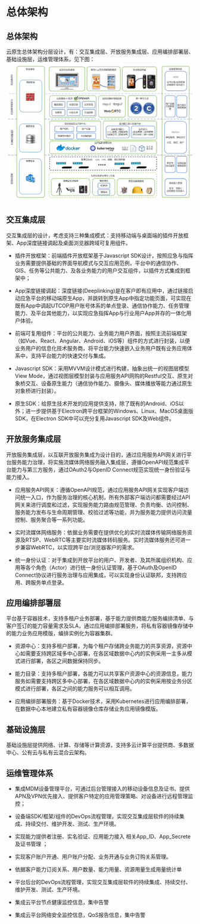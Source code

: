 # 总体架构

## 总体架构

云原生总体架构分层设计，有：交互集成层、开放服务集成层、应用编排部署层、基础设施层，运维管理体系，见下图：![](/assets/CloudNativeArchitecture.png)

## 交互集成层

交互集成层的设计，考虑支持三种集成模式：支持移动端与桌面端的插件开放框架、App深度链接调起及桌面浏览器跨域可复用组件。

* 插件开放框架：前端插件开放框架基于Javascript SDK设计，按照应急与指挥业务需要提供基础的界面导航模式与交互应用范例，平台中的通信协作、GIS、任务等公共能力、及各业务能力的用户交互组件，以插件方式集成到框架中；

* App深度链接调起：深度链接\(Deeplinking\)是在客户即有应用中，通过链接启动应急平台的移动端原生App，并跳转到原生App中指定功能页面，可实现在既有App中调起UTCOP用户账号体系的单点登录、通信协作能力、任务管理能力、及平台其他能力，以实现应急指挥App与行业用户App并存的一体化用户体验。

* 前端可复用组件：平台的公共能力、业务能力用户界面，按照主流前端框架（如Vue、React、Angular、Android、iOS等）组件的方式进行封装，以便业务用户的信息化技术服务商，将平台能力快速嵌入业务用户既有业务应用体系中，支持平台能力的快速交付与集成。

* Javascript SDK：采用MVVM设计模式进行构建，抽象出统一的视图层模型View Mode，通过视图层模型封装与应用服务API网购的Restful交互、原生对象桥交互、设备原生能力（通信协作能力、摄像头、媒体播放等能力通过原生对象桥进行封装）。

* 原生SDK：给原生技术开发的应用提供支持，除了既有的Android、iOS以外；进一步提供基于Electron跨平台框架的Windows、Linux、MacOS桌面版SDK，在Electron SDK中可以充分复用Javascript  SDK及Web组件。

## 开放服务集成层

开放服务集成层，以互联开放服务集成为设计目的，通过应用服务API网关进行平台服务能力治理，将实施流媒体网络服务融入集成层，遵循OpenAPI规范集成平台能力与第三方服务，通过OAuth2与OpenID Connect规范实现统一身份验证与能力接入。

* 应用服务API网关：遵循OpenAPI规范，通过应用服务API网关实现客户端访问统一入口，作为服务治理的核心机制，所有外部客户端访问都需要经过API网关来进行调度和过滤，实现服务能力路由规范管理、负责均衡、访问控制、服务能力发布与生命周期管理、校验过滤等功能，并为服务能力提供访问流量控制、服务聚合等一系列功能。

* 实时流媒体网络服务：依据业务需要在提供优化的实时流媒体传输网络服务资源及RTSP、WebRTC等主要实时流媒体转码服务。实时流媒体服务还可进一步兼容WebRTC，以实现跨平台/浏览器客户的需求。

* 统一身份认证：对于集成到开放平台的用户、开发者、及其所属组织机构、应用等各个角色（Actor）进行统一身份认证管理，基于OAuth及OpenID Connect协议进行服务治理与应用集成，可以实现身份认证联邦，支持跨应用、跨服务单点登录。

## 应用编排部署层

平台基于容器技术，支持多租户业务部署，基于能力提供商能力服务编排清单、与客户签订的能力容量需求及SLA，通过应用编排部署服务，将私有容器镜像存储中的能力业务应用模版，编排实例化为容器集群。

* 资源中心：支持多租户部署，为每个租户存储跨业务能力的共享资源，资源中心如需要支持跨区域多中心部署，在各区域数据中心内的实例采用一主多从模式进行部署，各区之间数据保持同步。

* 能力目录：支持多租户部署，各能力可以共享客户资源中心的资源信息，能力服务如需要支持跨区多中心部署，在各区域数据中心内的实例采用按业务分区模式进行部署，各区之间的能力服务可以相互调用。

* 应用编排部署服务：基于Docker技术，采用Kubernetes进行应用编排部署，在数据中心本地建立私有容器镜像仓库存储业务应用镜像模版。

## 基础设施层

基础设施层提供网络、计算、存储等计算资源，支持多云计算平台提供商、多数据中心、公有云与私有云混合云架构。

## 运维管理体系

* 集成MDM设备管理平台，可通过后台管理接入的移动设备信息及证书、提供APN及VPN优先接入、提供客户特定的应用管理策略、对设备进行远程管理监控；

* 设备端SDK/框架/组件的DevOps流程管理，实现交互集成层软件的持续集成、持续交付、维护开发、测试、生产环境。

* 实现能力提供者注册、实名验证、应用能力接入 相关App\_ID、App\_Secrete及证书管理 ；

* 实现客户账户开通、用户账户分配、业务开通与业务订购关系管理。

* 依据客户能力订阅关系、用户数量、能力用量、资源用量生成用量统计单

* 平台后台的DevOps流程管理，实现交互集成层软件的持续集成、持续交付、维护开发、测试、生产环境。

* 集成云平台节点健康监控信息，集中告警

* 集成云平台网络安全监控信息，QoS报告信息，集中告警




